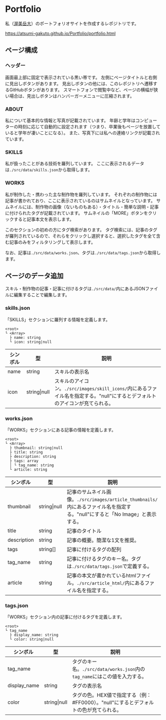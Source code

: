# Portfolio
私（[渥美岳大](https://github.com/Atsumi-Gakuto)）のポートフォリオサイトを作成するレポジトリです。

https://atsumi-gakuto.github.io/Portfolio/portfolio.html

## ページ構成
### ヘッダー
画面最上部に固定で表示されている黒い帯です。
左側にページタイトルと右側に見出しボタンがあります。
見出しボタンの他には、このレポジトリへ遷移するGitHubボタンがあります。
スマートフォンで閲覧中など、ページの横幅が狭い場合は、見出しボタンはハンバーガーメニューに圧縮されます。

### ABOUT
私について基本的な情報と写真が記載されています。
年齢と学年はコンピューターの時刻に応じて自動的に設定されます（つまり、卒業後もページを放置していると学年が凄いことになる）。
また、写真下には私への連絡リンクが記載されています。

### SKILLS
私が扱ったことがある技術を羅列しています。
ここに表示されるデータは`./src/data/skills.json`から取得します。

### WORKS
私が制作した・携わった主な制作物を羅列しています。
それぞれの制作物には記事が書かれており、ここに表示されているのはサムネイルとなっています。
サムネイルには、制作物の画像（ないものもある）・タイトル・簡単な説明・記事に付けられたタグが記載されています。
サムネイルの「MORE」ボタンをクリックすると記事本文を表示します。

このセクションの初めの方にタグ検索があります。
タグ検索には、記事のタグが羅列されているので、それらをクリックし選択すると、選択したタグを全て含む記事のみをフィルタリングして表示します。

なお、記事は`./src/data/works.json`、タグは`./src/data/tags.json`から取得します。

## ページのデータ追加
スキル・制作物の記事・記事に付けるタグは`./src/data/`内にあるJSONファイルに編集することで編集します。

### skills.json
「SKILLS」セクションに羅列する情報を定義します。

```
<root>
└ <Array>
  ├ name: string
  └ icon: string|null
```

| シンボル | 型 | 説明 |
| - | - | - |
| name | string | スキルの表示名 |
| icon | string\|null | スキルのアイコン。`./src/images/skill_icons/`内にあるファイル名を指定する。"null"にするとデフォルトのアイコンが充てられる。 |

### works.json
「WORKS」セクションにある記事の情報を定義します。

```
<root>
└ <Array>
  ├ thumbnail: string|null
  ├ title: string
  ├ description: string
  ├ tags: array
  │ └ tag_name: string
  └ article: string
```

| シンボル | 型 | 説明 |
| - | - | - |
| thumbnail | string\|null | 記事のサムネイル画像。`./src/images/article_thumbnails/`内にあるファイル名を指定する。"null"にすると「No Image」と表示する。 |
| title | string | 記事のタイトル |
| description | string | 記事の概要。簡潔な1文を推奨。 |
| tags | string[] | 記事に付けるタグの配列 |
| tag_name | string | 記事に付けるタグのキー名。タグは`./src/data/tags.json`で定義する。 |
| article | string | 記事の本文が書かれているhtmlファイル。`./src/article_html/`内にあるファイル名を指定する。 |

### tags.json
「WORKS」セクション内の記事に付けるタグを定義します。

```
<root>
└ tag_name
  ├ display_name: string
  └ color: string|null
```

| シンボル | 型 | 説明 |
| - | - | - |
| tag_name | | タグのキー名。`./src/data/works.json`内の`tag_name`にはこの値を入力する。 |
| display_name | string | タグの表示名 |
| color | string\|null | タグの色。HEX値で指定する（例：#FF0000）。"null"にするとデフォルトの色が充てられる。 |